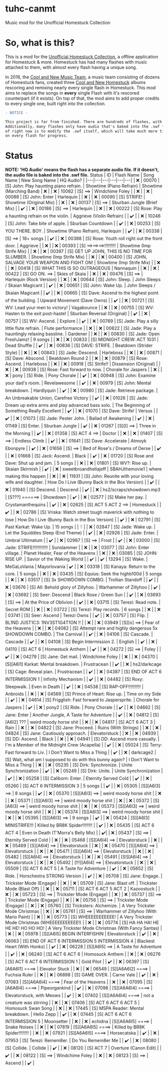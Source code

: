 # tuhc-canmt
 Music mod for the Unofficial Homestuck Collection
 
# So, what is this?
This is a mod for the [Unofficial Homestuck Collection](https://github.com/Bambosh/unofficial-homestuck-collection), a offline application for Homestuck & more. Homestuck has had many flashes with music attached to them, with almost every flash having a unique song.

In 2016, the [Cool and New Music Team](https://coolandnewwebcomic.bandcamp.com/), a music team consisting of dozens of Homestuck fans, created three [Cool and New Homestuck](https://coolandnewwebcomic.bandcamp.com/album/cool-and-new-homestuck) albums rescoring and remixing nearly every single flash in Homestuck. This mod aims to replace the songs in **every** single Flash with it's rescored counterpart (if it exists). On top of that, the mod aims to add proper credits to every single one, built right into the collection.

```diff
- NOTICE -

This project is far from finished. There are hundreds of flashes, with some of them having multiple songs at once. 
Additionally, many flashes only have audio that's baked into the .swf file, meaning the only way to replace it as 
of right now is to modify the .swf itself, which will take much more time. Check the chart below for information 
on every flash for progress.
```

# Status
**NOTE: 'HQ Audio' means the flash has a separate audio file. If it doesn't, the audio file is baked into the .swf file.**
Status | ID | Flash Name | Song Name | New Song Name | HQ Audio? |
|---|---|---|---|---|---|
| :x: | 00070 | [S] John: Play haunting piano refrain. | Showtime (Piano Refrain) | Showtime (Marching Band) | :x: |
| :x: | 10082 | [S] ==> | Windchime Foley |  | :x: |
| :x: | 00088 | [S] John: Enter | Harlequin |  | :x: |
| :x: | 00090 | [S] STRIFE! | Showtime (Original Mix) |  | :x: |
| :x: | 00137 | [S] ==> | Sburban Jungle (Brief Mix) |  | :heavy_check_mark: |
| :x: | 00186 | [S] ==> | Harlequin |  | :x: |
| :x: | 00222 | [S] Rose: Play a haunting refrain on the violin. | Aggrieve (Violin Refrain) |  | :heavy_check_mark: |
| :x: | 10246 | [S] John: Take bite of apple. | Sburban Countdown |  | :heavy_check_mark: |
| :x: | 00253 | [S] YOU THERE. BOY. | Showtime (Piano Refrain), Harlequin |  | :heavy_check_mark: |
| :x: | 00338 | [S] ==> | 18+ songs |  | :heavy_check_mark: |
| :x: | 00388 | [S] Rose: Youth roll right out the front door. | Aggrieve |  | :x: |
| :x: | 00393 | [S] ==>==>==>!!!!!!!!! | Showtime (Imp Strife Mix) |  | :x: |
| :x: | 00397 | [S] GET UP JOHN, THIS IS NO TIME FOR SLUMBER. | Showtime (Imp Strife Mix) |  | :x: |
| :x: | 00400 | [S] JOHN, SALVAGE YOUR WEAPON AND FIGHT ON! | Showtime (Imp Strife Mix) |  | :x: |
| :x: | 00418 | [S] WHAT THIS IS SO OUTRAGEOUS | Nannaquin |  | :x: |
| :x: | 00422 | [S] GO ON. ==> | Skies of Skaia |  | :x: |
| :x: | 00476 | [S] ==> | Harlequin (Rock Version) |  | :x: |
| :x: | 00644 | [S] John: Sleep. | John Sleeps / Skaian Magicant |  | :heavy_check_mark: |
| :x: | 00651 | [S] John: Wake Up. | John Sleeps / Skaian Magicant |  | :heavy_check_mark: |
| :x: | 00665 | [S] Dave: Ascend to the highest point of the building. | Upward Movement (Dave Owns) |  | :heavy_check_mark: |
| :x: | 00721 | [S] WV: Lead your men to victory! | Vagabounce |  | :x: |
| :x: | 00755 | [S] WV: Hasten to the exit post-haste! | Sburban Reversal (Original) |  | :heavy_check_mark: |
| :x: | 00757 | [S] WV: Ascend. | Explore |  | :heavy_check_mark: |
| :x: | 00769 | [S] Jade: Play a silly little flute refrain. | Flute performance |  | :x: |
| :x: | 00822 | [S] Jade: Play a hauntingly relaxing bassline. | Gardener |  | :x: |
| :x: | 00830 | [S] Jade: Open FreshJamz! | 9 songs |  | :x: |
| :x: | 00833 | [S] MIDNIGHT CREW: ACT 1031 | Dead Shuffle |  | :heavy_check_mark: |
| :x: | 00836 | [S] DAVE: STRIFE. | Beatdown (Strider Style) |  | :x: |
| :x: | 00843 | [S] Jade: Descend. | Harleboss |  | :x: |
| :x: | 00871 | [S] Dave: Abscond. | Beatdown Round 2 |  | :x: |
| :x: | 00879 | [S] Rose: Ascend. | Harleboss |  | :x: |
| :x: | 00918 | [S] Strife!! | Dissension (Original) |  | :x: |
| :x: | 00938 | [S] Rose: Fast forward to now. | Chorale for Jaspers |  | :x: |
| :x: | pony | [S] Ride. | Pony Chorale |  | :heavy_check_mark: |
| :x: | 00948 | [S] John: Examine your dad's room. | Revelawesome |  | :heavy_check_mark: |
| :x: | 00979 | [S] John: Mental breakdown. | Hardlyquin |  | :heavy_check_mark: |
| :x: | 00980 | [S] Jade: Retrieve package. | An Unbreakable Union, Carefree Victory |  | :heavy_check_mark: |
| :x: | 01026 | [S] Jade: Dream up extra arms and play advanced bass solo. | The Beginning of Something Really Excellent |  | :heavy_check_mark: |
| :x: | 01070 | [S] Dave: Strife! | Versus |  | :heavy_check_mark: |
| :x: | 01073 | [S] Jade: Pester John. | Ballad of Awakening |  | :heavy_check_mark: |
| :x: | 01149 | [S] Enter. | Sburban Jungle |  | :heavy_check_mark: |
| :x: | 01267 | [S][I] ==> | Three in the Morning |  | :heavy_check_mark: |
| :x: | 01358 | [S] ACT 4 ==> | Doctor |  | :x: |
| :x: | 01407 | [S] ==> | Endless Climb |  | :heavy_check_mark: |
| :x: | 01641 | [S] Dave: Accelerate | Atmoyk Ebonpyre |  | :heavy_check_mark: |
| :x: | 01656 | [S] ==> |  Bed of Rose's / Dreams of Derse |  | :heavy_check_mark: |
| :x: | 01668 | [S] Jack: Ascend. | Black |  | :heavy_check_mark: |
| :x: | 01720 | [S] Rose and Dave: Shut up and jam. | 5 songs |  | :x: |
| :x: | 01801 | [S] WV?: Rise up. | Skaian Skirmish |  | :heavy_check_mark: |
| :x: | sweetbroandhellajeff | SBAHJthemovie1 | where making this happen |  | :x: |
| :x: | 11931 | [S] John: Reunite with your loving wife and daughter. | How Do I Live (Bunny Back in the Box Version) |  | :heavy_check_mark: |
| :x: | 01940 | [S] Descend. | Descend |  | :heavy_check_mark: |
| :x: | hs2/scraps/showdown.mp3 | [S???] ======> | Showdown |  | :heavy_check_mark: |
| :x: | 02577 | [S] Make her pay. | Crystamanthequins |  | :heavy_check_mark: |
| :x: | 02625 | [S] ACT 5 ACT 2 ==> | Homestuck |  | :heavy_check_mark: |
| :x: | 02786 | [S] Vriska: Watch street tough maverick with nothing to lose | How Do I Live (Bunny Back in the Box Version) |  | :heavy_check_mark: |
| :x: | 02791 | [S] Past Karkat: Wake Up. | 15 songs |  | :grey_question: |
| :x: | 02847 | [S] Jade: Wake up. | Let the Squiddles Sleep (End Theme) |  | :heavy_check_mark: |
| :x: | 02926 | [S] Jade: Enter. | Umbral Ultimatum |  | :heavy_check_mark: |
| :x: | 02987 | [S] ==> | Frost |  | :heavy_check_mark: |
| :x: | 03000 | [S] Jade: STRIFE!!!!!!!!!!!! | Sunslammer |  | :x: |
| :x: | 03077 | [S] John: Enter village. | Planet Healer, Fear of the Heavens |  | :x: |
| :x: | 03085 | [S] JOHN: RISE UP. | Savior of the Waking World |  | :heavy_check_mark: |
| :heavy_check_mark: | 13294 | [S] Wake. | MeGaLoVania | Mayorlovania | :heavy_check_mark: |
| :x: | 03318 | [S] Kanaya: Return to the core. | 5 songs |  | :x: |
| :x: | 03435 | [S] Equius: Seek the highb100d | 5 songs |  | :x: |
| :x: | 03517 | [S] 3x SHOWDOWN COMBO. | Trollian Standoff |  | :heavy_check_mark: |
| :x: | 03676 | [S] All: Behold glory of Zillyhoo. | Warhammer of Zillyhoo |  | :heavy_check_mark: |
| :x: | 03692 | [S] Seer: Descend | Black Rose / Green Sun |  | :heavy_check_mark: |
| :x: | 03693 | [S] ==> | At the Price of Oblivion |  | :heavy_check_mark: |
| :x: | 03715 | [S] Terezi: Read note. | Secret ROM |  | :x: |
| :x: | 03722 | [S] Terezi: Play records. | 6 songs |  | :x: |
| :x: | 03741 | [S] Seer: Ascend | Terezi Owns |  | :heavy_check_mark: |
| :x: | 03757 | [S] Flip. | BL1ND JUST1C3: 1NV3ST1G4T1ON !! |  | :x: |
| :x: | 03949 | [S][o] ==> | Fear of the Heavens |  | :x: |
| :x: | 04082 | [S] Attempt rare and highly dangerous 5x SHOWDOWN COMBO. | The Carnival |  | :heavy_check_mark: |
| :x: | 04106 | [S] Cascade. | Cascade |  | :heavy_check_mark: |
| :x: | 04108 | [S] Begin Intermission 2. | English |  | :heavy_check_mark: |
| :x: | 04110 | [S] ACT 6 | Homestuck Anthem |  | :heavy_check_mark: |
| :x: | 04272 | [S] ==> | Foley |  | :heavy_check_mark: |
| :x: | 04279 | [S] Jane: Get mail. | Windchime Foley |  | :x: |
| :x: | 04370 | [S][A6I1] Karkat: Mental breakdown. | Frustracean |  | :heavy_check_mark: |
| :x: | hs2/darkcage | [S] Cage: Reveal plan. | Frustracean |  | :heavy_check_mark: |
| :x: | 04387 | [S] END OF ACT 6 INTERMISSION 1 | Infinity Mechanism |  | :heavy_check_mark: |
| :x: | 04482 | [S] Roxy: Sleepwalk. | Even in Death |  | :heavy_check_mark: |
| :x: | 04538 | [S] RAP-OFF!!!!!!!!!! | Anbroids |  | :x: |
| :x: | 04569 | [S] Prince of Heart: Rise up. | Time on my Side |  | :heavy_check_mark: |
| :x: | 04614 | [S] Frigglish: Fast forward to Jaspersprite. | Chorale for Jaspers |  | :heavy_check_mark: |
| :x: | pony2 | [S] Ride. | Pony Chorale |  | :heavy_check_mark: |
| :x: | 04662 | [S] Jane: Enter | Another Jungle, A Taste for Adventure |  | :heavy_check_mark: |
| :x: | 04812 | [S][A6I2] ??? | weird moody horse shit |  | :x: |
| :x: | 04817 | [S] ACT 6 ACT 3 | Rain |  | :x: |
| :x: | 04822 | [S] Jane: Proceed. | Ruins (With Strings) |  | :x: |
| :x: | 04824 | [S] Jane: Cautiously approach. | Elevatorstuck |  | :x: |
| :x: | 04939 | [S] DD: Ascend. | Black |  | :x: |
| :x: | 04941 | [S] DD: Ascend more casually. | I'm a Member of the Midnight Crew (Acapella) |  | :heavy_check_mark: |
| :x: | 05024 | [S] Terry: Fast forward to Liv. | I Don't Want to Miss a Thing |  | :heavy_check_mark: |
| :x: | darkcage2 | [S] Wait, what am I supposed to do with this bunny again? | I Don't Want to Miss a Thing |  | :x: |
| :x: | 05235 | [S] Dirk: Synchronize. | Unite Synchronization |  | :heavy_check_mark: |
| :x: | 05249 | [S] Dirk: Unite. | Unite Synchronization |  | :heavy_check_mark: |
| :x: | 05258 | [S] Caliborn: Enter. | Eternity Served Cold |  | :heavy_check_mark: |
| :x: | 05260 | [S] ACT 6 INTERMISSION 3 | 5 songs |  | :heavy_check_mark: |
| :x: | 05305 | [S][A6I3] ==> | 8 songs |  | :heavy_check_mark: |
| :x: | 05370 | [S][A6I3] ==> | weird moody horse shit |  | :x: |
| :x: | 05371 | [S][A6I3] ==> | weird moody horse shit |  | :x: |
| :x: | 05372 | [S][A6I3] ==> | weird moody horse shit |  | :x: |
| :x: | 05373 | [S][A6I3] ==> | weird moody horse shit |  | :x: |
| :x: | 05374 | [S][A6I3] ==> | weird moody horse shit |  | :x: |
| :x: | 05395 | [S][A6I3] ==> | 9 songs |  | :heavy_check_mark: |
| :x: | 05424 | [S][A6I3] MINISTRIFE!!! | Killed by BR8K Spider!!!!!!!! |  | :heavy_check_mark: |
| :x: | 05435 | [S] ACT 6 ACT 4 | Even in Death (T'Morra's Belly Mix) |  | :heavy_check_mark:|
| :x: | 05437 | [S] ==> | Eternity Served Cold |  | :x: |
| :x: | 05468 | [S][A6I4] ==> | Elevatorstuck |  | :x: |
| :x: | 05469 | [S][A6I4] ==> | Elevatorstuck |  | :x: |
| :x: | 05470 | [S][A6I4] ==> | Elevatorstuck |  | :x: |
| :x: | 05471 | [S][A6I4] ==> | Elevatorstuck |  | :x: |
| :x: | 05482 | [S][A6I4] ==> | Elevatorstuck |  | :x: |
| :x: | 05491 | [S!][A6I4] ==> | Elevatorstuck |  | :x: |
| :x: | 05492 | [!!!][A6I4] ==> | Elevatorstuck |  | :x: |
| :x: | 05509 | [S] ACT 6 ACT 5 | A Taste for Adventure |  | :heavy_check_mark: |
| :x: | 05652 | [S] Ride. | Horschestra STRONG Version |  | :heavy_check_mark: |
| :x: | 05708 | [S] Jane: Engage. | Trickster Mode (Engage) |  | :x: |
| :x: | 05709 | [S] Jane: Blast off. | Trickster Mode (Blast Off) |  | :x: |
| :x: | 05711 | [S] ACT 6 ACT 5 ACT 2 | Kazoostuck |  | :x: |
| :x: | 05723 | [S] ==> | Trickster Mode (Engage) |  | :x: |
| :x: | 05737 | [S] ==> | Trickster Mode (Engage) |  | :x: |
| :x: | 05756 | [S] ==> | Trickster Mode (Engage) |  | :x: |
| :x: | 05760 | [S] Tricksters: Alchemize. | A Very Trickster Mode Christmas |  | :x: |
| :x: | 05761 | [S] ==> | Warhammer of Zillyhoo (With Mario Paint) |  | :x: |
| :x: | 05773 | [S] WHEEEEEEEEEEE! | A Very Trickster Mode Christmas (WHEEEEEEEEEEE!) |  | :x: |
| :x: | 05774 | [S] HA HA HA! HE HE HE! HO HO HO! | A Very Trickster Mode Christmas (With Fancy Santas) |  | :x: |
| :x: | 05978 | [S][A6I5] BEGIN INTERFISHIN | Elevatorstuck |  | :heavy_check_mark: |
| :x: | 06063 | [S] END OF ACT 6 INTERMISSION 5 INTERMISSION 4 | Blackest Heart (With Honks) |  | :heavy_check_mark: |
| :x: | 06228 | [S][A6I5] ==> | A Taste for Adventure |  | :heavy_check_mark: |
| :x: | 06240 | [S] ACT 6 ACT 6 | Homosuck Anthem |  | :x: |
| :x: | 06276 | [S] ACT 6 ACT 6 INTERMISSION 1 | Gold Pilot |  | :heavy_check_mark: |
| :x: | 06397 | [S][A6A6I1] ====> | Elevator Stuck |  | :x: |
| :x: | 06549 | [S][A6A6I2] ====> | Fuchsia Ruler |  | :x: |
| :x: | 06898 | [S] GAME OVER. | Carne Vale |  | :heavy_check_mark: |
| :x: | 07083 | [S][A6A6I4] ====> | Fear of the Heavens |  | :x: |
| :x: | 07095 | [S][A6A6I4] ====> | Pipeorgankind |  | :heavy_check_mark: |
| :x: | 07098 | [S][A6A6I4] ====> | Elevatorstuck, with Meows |  | :heavy_check_mark: |
| :x: | 07402 | [S][A6A6I4] ====> | not a creature was stirring |  | :x: |
| :x: | 07406 | [S] ACT 6 ACT 6 ACT 5 | Homosuck Swan Song |  | :x: |
| :x: | 17445 | [S] MSPA Reader: Mental breakdown. | Hello Zepp |  | :heavy_check_mark: |
| :x: | 07445 | [S] ACT 6 ACT 6 INTERMISSION 5 | Moonsetter |  | :x: |
| :x: | echidna | [S][A6A6I5] ====> | Snake Noises |  | :x: |
| :x: | 07819 | [S][A6A6I5] ====> | Killed by BR8K Spider!!!!!!!! |  | :x: |
| :x: | 07921 | [S][A6A6I5] ====> | Horsecatska |  | :heavy_check_mark: |
| :x: | 07953 | [S] Terezi: Remem8er. | Do You Remem8er Me |  | :heavy_check_mark: |
| :x: | 08080 | [S] Collide. | Collide |  | :heavy_check_mark: |
| :x: | 08120 | [S] ACT 7 | Overture (Canon Edit) |  | :heavy_check_mark: |
| :x: | 08122 | [S] ==> | Windchime Foley |  | :x: |
| :x: | 08123 | [S] ==> | Ascend |  | :heavy_check_mark: |

